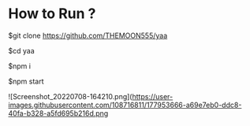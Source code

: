 # How to Run ?

$git clone https://github.com/THEMOON555/yaa

$cd yaa

$npm i

$npm start

![Screenshot_20220708-164210.png](https://user-images.githubusercontent.com/108716811/177953666-a69e7eb0-ddc8-40fa-b328-a5fd695b216d.png
